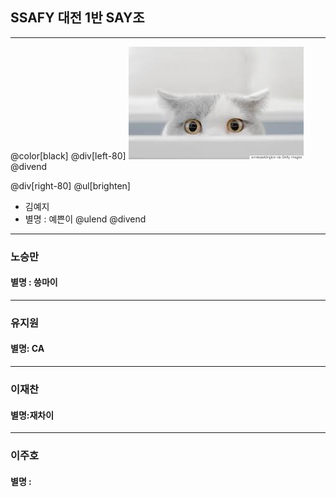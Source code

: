 
## SSAFY 대전 1반 SAY조
---
@color[black]
@div[left-80] 
![cat](./img/cat.jpg)
@divend

@div[right-80] 
@ul[brighten]
* 김예지
* 별명 : 예쁜이
@ulend 
@divend
---
### 노승만

#### 별명 : 씅마이

---

### 유지원

#### 별명: CA

---

### 이재찬

#### 별명:재차이

---

### 이주호

#### 별명 : 


